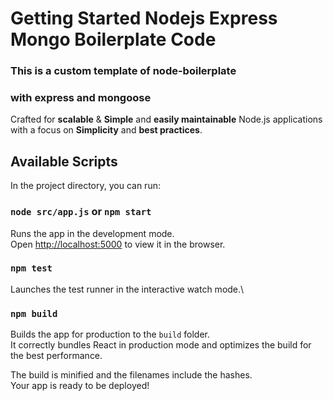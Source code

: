 # Getting Started Nodejs Express Mongo Boilerplate Code

### This is a custom template of node-boilerplate
### with express and mongoose

<div>Crafted for <strong>scalable</strong> & <strong>Simple</strong> and <strong>easily maintainable</strong> Node.js applications <br /> 
with a focus on  
<strong>Simplicity</strong> and <strong>best practices</strong>.
</div>


## Available Scripts

In the project directory, you can run:

### `node src/app.js` or `npm start`

Runs the app in the development mode.\
Open [http://localhost:5000](http://localhost:5000) to view it in the browser.


### `npm test`

Launches the test runner in the interactive watch mode.\

### `npm build`

Builds the app for production to the `build` folder.\
It correctly bundles React in production mode and optimizes the build for the best performance.

The build is minified and the filenames include the hashes.\
Your app is ready to be deployed!
